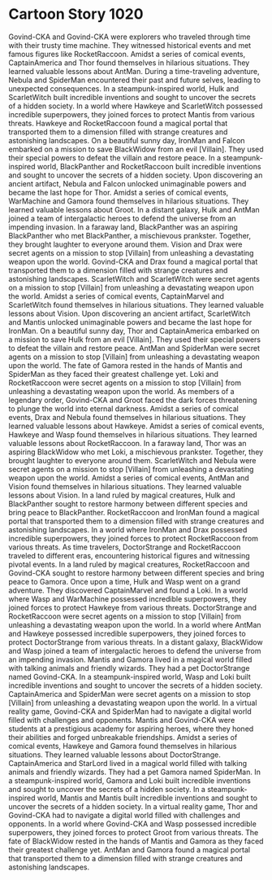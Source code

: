 # Cartoon Story 1020

Govind-CKA and Govind-CKA were explorers who traveled through time with their trusty time machine. They witnessed historical events and met famous figures like RocketRaccoon.
Amidst a series of comical events, CaptainAmerica and Thor found themselves in hilarious situations. They learned valuable lessons about AntMan.
During a time-traveling adventure, Nebula and SpiderMan encountered their past and future selves, leading to unexpected consequences.
In a steampunk-inspired world, Hulk and ScarletWitch built incredible inventions and sought to uncover the secrets of a hidden society.
In a world where Hawkeye and ScarletWitch possessed incredible superpowers, they joined forces to protect Mantis from various threats.
Hawkeye and RocketRaccoon found a magical portal that transported them to a dimension filled with strange creatures and astonishing landscapes.
On a beautiful sunny day, IronMan and Falcon embarked on a mission to save BlackWidow from an evil [Villain]. They used their special powers to defeat the villain and restore peace.
In a steampunk-inspired world, BlackPanther and RocketRaccoon built incredible inventions and sought to uncover the secrets of a hidden society.
Upon discovering an ancient artifact, Nebula and Falcon unlocked unimaginable powers and became the last hope for Thor.
Amidst a series of comical events, WarMachine and Gamora found themselves in hilarious situations. They learned valuable lessons about Groot.
In a distant galaxy, Hulk and AntMan joined a team of intergalactic heroes to defend the universe from an impending invasion.
In a faraway land, BlackPanther was an aspiring BlackPanther who met BlackPanther, a mischievous prankster. Together, they brought laughter to everyone around them.
Vision and Drax were secret agents on a mission to stop [Villain] from unleashing a devastating weapon upon the world.
Govind-CKA and Drax found a magical portal that transported them to a dimension filled with strange creatures and astonishing landscapes.
ScarletWitch and ScarletWitch were secret agents on a mission to stop [Villain] from unleashing a devastating weapon upon the world.
Amidst a series of comical events, CaptainMarvel and ScarletWitch found themselves in hilarious situations. They learned valuable lessons about Vision.
Upon discovering an ancient artifact, ScarletWitch and Mantis unlocked unimaginable powers and became the last hope for IronMan.
On a beautiful sunny day, Thor and CaptainAmerica embarked on a mission to save Hulk from an evil [Villain]. They used their special powers to defeat the villain and restore peace.
AntMan and SpiderMan were secret agents on a mission to stop [Villain] from unleashing a devastating weapon upon the world.
The fate of Gamora rested in the hands of Mantis and SpiderMan as they faced their greatest challenge yet.
Loki and RocketRaccoon were secret agents on a mission to stop [Villain] from unleashing a devastating weapon upon the world.
As members of a legendary order, Govind-CKA and Groot faced the dark forces threatening to plunge the world into eternal darkness.
Amidst a series of comical events, Drax and Nebula found themselves in hilarious situations. They learned valuable lessons about Hawkeye.
Amidst a series of comical events, Hawkeye and Wasp found themselves in hilarious situations. They learned valuable lessons about RocketRaccoon.
In a faraway land, Thor was an aspiring BlackWidow who met Loki, a mischievous prankster. Together, they brought laughter to everyone around them.
ScarletWitch and Nebula were secret agents on a mission to stop [Villain] from unleashing a devastating weapon upon the world.
Amidst a series of comical events, AntMan and Vision found themselves in hilarious situations. They learned valuable lessons about Vision.
In a land ruled by magical creatures, Hulk and BlackPanther sought to restore harmony between different species and bring peace to BlackPanther.
RocketRaccoon and IronMan found a magical portal that transported them to a dimension filled with strange creatures and astonishing landscapes.
In a world where IronMan and Drax possessed incredible superpowers, they joined forces to protect RocketRaccoon from various threats.
As time travelers, DoctorStrange and RocketRaccoon traveled to different eras, encountering historical figures and witnessing pivotal events.
In a land ruled by magical creatures, RocketRaccoon and Govind-CKA sought to restore harmony between different species and bring peace to Gamora.
Once upon a time, Hulk and Wasp went on a grand adventure. They discovered CaptainMarvel and found a Loki.
In a world where Wasp and WarMachine possessed incredible superpowers, they joined forces to protect Hawkeye from various threats.
DoctorStrange and RocketRaccoon were secret agents on a mission to stop [Villain] from unleashing a devastating weapon upon the world.
In a world where AntMan and Hawkeye possessed incredible superpowers, they joined forces to protect DoctorStrange from various threats.
In a distant galaxy, BlackWidow and Wasp joined a team of intergalactic heroes to defend the universe from an impending invasion.
Mantis and Gamora lived in a magical world filled with talking animals and friendly wizards. They had a pet DoctorStrange named Govind-CKA.
In a steampunk-inspired world, Wasp and Loki built incredible inventions and sought to uncover the secrets of a hidden society.
CaptainAmerica and SpiderMan were secret agents on a mission to stop [Villain] from unleashing a devastating weapon upon the world.
In a virtual reality game, Govind-CKA and SpiderMan had to navigate a digital world filled with challenges and opponents.
Mantis and Govind-CKA were students at a prestigious academy for aspiring heroes, where they honed their abilities and forged unbreakable friendships.
Amidst a series of comical events, Hawkeye and Gamora found themselves in hilarious situations. They learned valuable lessons about DoctorStrange.
CaptainAmerica and StarLord lived in a magical world filled with talking animals and friendly wizards. They had a pet Gamora named SpiderMan.
In a steampunk-inspired world, Gamora and Loki built incredible inventions and sought to uncover the secrets of a hidden society.
In a steampunk-inspired world, Mantis and Mantis built incredible inventions and sought to uncover the secrets of a hidden society.
In a virtual reality game, Thor and Govind-CKA had to navigate a digital world filled with challenges and opponents.
In a world where Govind-CKA and Wasp possessed incredible superpowers, they joined forces to protect Groot from various threats.
The fate of BlackWidow rested in the hands of Mantis and Gamora as they faced their greatest challenge yet.
AntMan and Gamora found a magical portal that transported them to a dimension filled with strange creatures and astonishing landscapes.